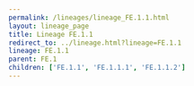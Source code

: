 ```yaml
---
permalink: /lineages/lineage_FE.1.1.html
layout: lineage_page
title: Lineage FE.1.1
redirect_to: ../lineage.html?lineage=FE.1.1
lineage: FE.1.1
parent: FE.1
children: ['FE.1.1', 'FE.1.1.1', 'FE.1.1.2']
---
```


